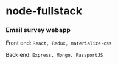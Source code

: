 # node-fullstack

### Email survey webapp

Front end: `React, Redux, materialize-css`

Back end: `Express, Mongo, PassportJS`
